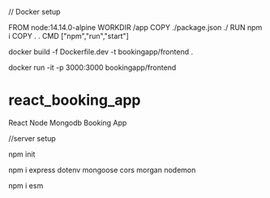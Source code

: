 // Docker setup

FROM node:14.14.0-alpine
WORKDIR /app
COPY ./package.json ./
RUN npm i
COPY . .
CMD ["npm","run","start"]

docker build -f Dockerfile.dev -t bookingapp/frontend .

docker run -it -p 3000:3000 bookingapp/frontend


# react_booking_app
React Node Mongodb Booking App

//server setup

npm init

npm i express dotenv mongoose cors morgan nodemon

npm i esm
